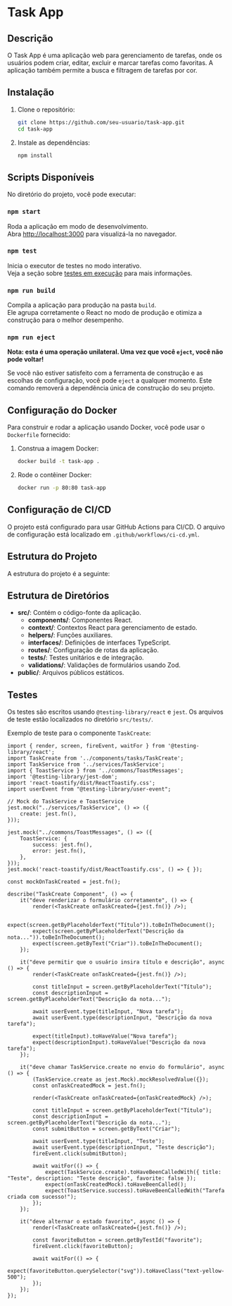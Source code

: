 # Task App

 
## Descrição

O Task App é uma aplicação web para gerenciamento de tarefas, onde os usuários podem criar, editar, excluir e marcar tarefas como favoritas. A aplicação também permite a busca e filtragem de tarefas por cor.

## Instalação

1. Clone o repositório:
    ```sh
    git clone https://github.com/seu-usuario/task-app.git
    cd task-app
    ```

2. Instale as dependências:
    ```sh
    npm install
    ```

## Scripts Disponíveis

No diretório do projeto, você pode executar:

### `npm start`

Roda a aplicação em modo de desenvolvimento.\
Abra [http://localhost:3000](http://localhost:3000) para visualizá-la no navegador.

### `npm test`

Inicia o executor de testes no modo interativo.\
Veja a seção sobre [testes em execução](https://facebook.github.io/create-react-app/docs/running-tests) para mais informações.

### `npm run build`

Compila a aplicação para produção na pasta `build`.\
Ele agrupa corretamente o React no modo de produção e otimiza a construção para o melhor desempenho.

### `npm run eject`

**Nota: esta é uma operação unilateral. Uma vez que você `eject`, você não pode voltar!**

Se você não estiver satisfeito com a ferramenta de construção e as escolhas de configuração, você pode `eject` a qualquer momento. Este comando removerá a dependência única de construção do seu projeto.

## Configuração do Docker

Para construir e rodar a aplicação usando Docker, você pode usar o `Dockerfile` fornecido:

1. Construa a imagem Docker:
    ```sh
    docker build -t task-app .
    ```

2. Rode o contêiner Docker:
    ```sh
    docker run -p 80:80 task-app
    ```

## Configuração de CI/CD

O projeto está configurado para usar GitHub Actions para CI/CD. O arquivo de configuração está localizado em `.github/workflows/ci-cd.yml`.

## Estrutura do Projeto

A estrutura do projeto é a seguinte:

## Estrutura de Diretórios

- **src/**: Contém o código-fonte da aplicação.
  - **components/**: Componentes React.
  - **context/**: Contextos React para gerenciamento de estado.
  - **helpers/**: Funções auxiliares.
  - **interfaces/**: Definições de interfaces TypeScript.
  - **routes/**: Configuração de rotas da aplicação.
  - **tests/**: Testes unitários e de integração.
  - **validations/**: Validações de formulários usando Zod.
- **public/**: Arquivos públicos estáticos.

## Testes

Os testes são escritos usando `@testing-library/react` e `jest`. Os arquivos de teste estão localizados no diretório `src/tests/`.

Exemplo de teste para o componente `TaskCreate`:

```tsx
import { render, screen, fireEvent, waitFor } from '@testing-library/react';
import TaskCreate from '../components/tasks/TaskCreate';
import TaskService from '../services/TaskService';
import { ToastService } from '../commons/ToastMessages';
import '@testing-library/jest-dom';
import 'react-toastify/dist/ReactToastify.css';
import userEvent from "@testing-library/user-event";

// Mock do TaskService e ToastService
jest.mock("../services/TaskService", () => ({
    create: jest.fn(),
}));

jest.mock("../commons/ToastMessages", () => ({
    ToastService: {
        success: jest.fn(),
        error: jest.fn(),
    },
}));
jest.mock('react-toastify/dist/ReactToastify.css', () => { });

const mockOnTaskCreated = jest.fn();

describe("TaskCreate Component", () => {
    it("deve renderizar o formulário corretamente", () => {
        render(<TaskCreate onTaskCreated={jest.fn()} />);

        expect(screen.getByPlaceholderText("Título")).toBeInTheDocument();
        expect(screen.getByPlaceholderText("Descrição da nota...")).toBeInTheDocument();
        expect(screen.getByText("Criar")).toBeInTheDocument();
    });

    it("deve permitir que o usuário insira título e descrição", async () => {
        render(<TaskCreate onTaskCreated={jest.fn()} />);

        const titleInput = screen.getByPlaceholderText("Título");
        const descriptionInput = screen.getByPlaceholderText("Descrição da nota...");

        await userEvent.type(titleInput, "Nova tarefa");
        await userEvent.type(descriptionInput, "Descrição da nova tarefa");

        expect(titleInput).toHaveValue("Nova tarefa");
        expect(descriptionInput).toHaveValue("Descrição da nova tarefa");
    });

    it("deve chamar TaskService.create no envio do formulário", async () => {
        (TaskService.create as jest.Mock).mockResolvedValue({});
        const onTaskCreatedMock = jest.fn();

        render(<TaskCreate onTaskCreated={onTaskCreatedMock} />);

        const titleInput = screen.getByPlaceholderText("Título");
        const descriptionInput = screen.getByPlaceholderText("Descrição da nota...");
        const submitButton = screen.getByText("Criar");

        await userEvent.type(titleInput, "Teste");
        await userEvent.type(descriptionInput, "Teste descrição");
        fireEvent.click(submitButton);

        await waitFor(() => {
            expect(TaskService.create).toHaveBeenCalledWith({ title: "Teste", description: "Teste descrição", favorite: false });
            expect(onTaskCreatedMock).toHaveBeenCalled();
            expect(ToastService.success).toHaveBeenCalledWith("Tarefa criada com sucesso!");
        });
    });

    it("deve alternar o estado favorito", async () => {
        render(<TaskCreate onTaskCreated={jest.fn()} />);

        const favoriteButton = screen.getByTestId("favorite");
        fireEvent.click(favoriteButton);

        await waitFor(() => {
            expect(favoriteButton.querySelector("svg")).toHaveClass("text-yellow-500");
        });
    });
});



